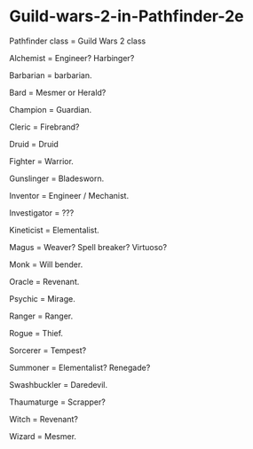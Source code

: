 # Guild-wars-2-in-Pathfinder-2e

Pathfinder class = Guild Wars 2 class



Alchemist = Engineer? Harbinger?



Barbarian = barbarian.



Bard = Mesmer or Herald?



Champion = Guardian.


Cleric = Firebrand?


Druid = Druid


Fighter = Warrior.


Gunslinger = Bladesworn.


Inventor = Engineer / Mechanist.


Investigator = ???


Kineticist = Elementalist.


Magus = Weaver? Spell breaker? Virtuoso?


Monk = Will bender.


Oracle = Revenant.


Psychic = Mirage.


Ranger = Ranger.


Rogue = Thief.


Sorcerer = Tempest?


Summoner = Elementalist? Renegade?


Swashbuckler = Daredevil.


Thaumaturge = Scrapper?


Witch = Revenant? 


Wizard = Mesmer.
